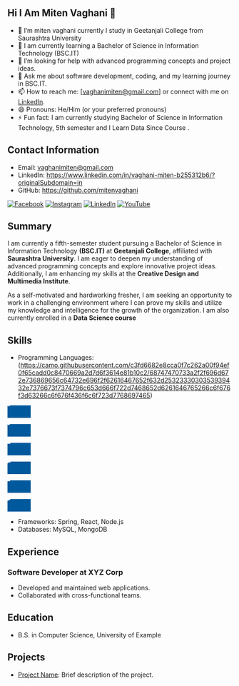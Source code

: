 ## Hi I Am Miten Vaghani 👋

- 🔭 I’m miten vaghani currently I study in Geetanjali College from Saurashtra University 
- 🌱 I am currently learning a Bachelor of Science in Information Technology (BSC.IT)
- 🤔 I’m looking for help with advanced programming concepts and project ideas.
- 💬 Ask me about software development, coding, and my learning journey in BSC.IT.
- 📫 How to reach me: [vaghanimiten@gmail.com] or connect with me on [LinkedIn](https://www.linkedin.com/in/vaghani-miten-b255312b6/?originalSubdomain=in).
- 😄 Pronouns: He/Him (or your preferred pronouns)
- ⚡ Fun fact: I am currently studying Bachelor of Science in Information Technology, 5th semester and I Learn Data Since Course .

## Contact Information
- Email: vaghanimiten@gmail.com
- LinkedIn: https://www.linkedin.com/in/vaghani-miten-b255312b6/?originalSubdomain=in
- GitHub: https://github.com/mitenvaghani

[![Facebook](https://img.shields.io/badge/Facebook-4267B2?style=for-the-badge&logo=facebook&logoColor=white)](https://www.facebook.com/yourprofile)  [![Instagram](https://img.shields.io/badge/Instagram-E4405F?style=for-the-badge&logo=instagram&logoColor=white)](https://www.instagram.com/vaghani_miten/)  [![LinkedIn](https://img.shields.io/badge/LinkedIn-0A66C2?style=for-the-badge&logo=linkedin&logoColor=white)](https://www.linkedin.com/in/vaghani-miten-b255312b6/?originalSubdomain=in)  [![YouTube](https://img.shields.io/badge/YouTube-FF0000?style=for-the-badge&logo=youtube&logoColor=white)](https://www.youtube.com/yourchannel)

## Summary
I am currently a fifth-semester student pursuing a Bachelor of Science in Information Technology **(BSC.IT)** at __Geetanjali College__, affiliated with __Saurashtra University__. I am eager to deepen my understanding of advanced programming concepts and explore innovative project ideas. Additionally, I am enhancing my skills at the __Creative Design and Multimedia Institute__.

As a self-motivated and hardworking fresher, I am seeking an opportunity to work in a challenging environment where I can prove my skills and utilize my knowledge and intelligence for the growth of the organization. I am also currently enrolled in a **Data Science course**

## Skills

- Programming Languages:  
(https://camo.githubusercontent.com/c3fd6682e8cca0f7c262a00f94ef0f65cadd0c8470669a2d7d6f3614e81b10c2/68747470733a2f2f696d672e736869656c64732e696f2f62616467652f632d2532333030353939432e7376673f7374796c653d666f722d7468652d6261646765266c6f676f3d63266c6f676f436f6c6f723d7768697465)

<svg xmlns="http://www.w3.org/2000/svg" width="52.25" height="28" role="img" aria-label="C"><title>C</title><g shape-rendering="crispEdges"><rect width="52.25" height="28" fill="#00599c"/></g><g fill="#fff" text-anchor="middle" font-family="Verdana,Geneva,DejaVu Sans,sans-serif" text-rendering="geometricPrecision" font-size="100"><text transform="scale(.1)" x="26" y="20" textLength="82.5" fill="#fff" font-weight="bold">C</text></g></svg>

<svg xmlns="http://www.w3.org/2000/svg" width="52.25" height="28" role="img" aria-label="C++"><title>C++</title><g shape-rendering="crispEdges"><rect width="52.25" height="28" fill="#00599c"/></g><g fill="#fff" text-anchor="middle" font-family="Verdana,Geneva,DejaVu Sans,sans-serif" text-rendering="geometricPrecision" font-size="100"><text transform="scale(.1)" x="26" y="20" textLength="82.5" fill="#fff" font-weight="bold">C++</text></g></svg>

<svg xmlns="http://www.w3.org/2000/svg" width="52.25" height="28" role="img" aria-label="Dart"><title>Dart</title><g shape-rendering="crispEdges"><rect width="52.25" height="28" fill="#00599c"/></g><g fill="#fff" text-anchor="middle" font-family="Verdana,Geneva,DejaVu Sans,sans-serif" text-rendering="geometricPrecision" font-size="100"><text transform="scale(.1)" x="26" y="20" textLength="82.5" fill="#fff" font-weight="bold">Dart</text></g></svg>

<svg xmlns="http://www.w3.org/2000/svg" width="52.25" height="28" role="img" aria-label="Java"><title>Java</title><g shape-rendering="crispEdges"><rect width="52.25" height="28" fill="#00599c"/></g><g fill="#fff" text-anchor="middle" font-family="Verdana,Geneva,DejaVu Sans,sans-serif" text-rendering="geometricPrecision" font-size="100"><text transform="scale(.1)" x="26" y="20" textLength="82.5" fill="#fff" font-weight="bold">Java</text></g></svg>

<svg xmlns="http://www.w3.org/2000/svg" width="52.25" height="28" role="img" aria-label="Flutter"><title>Flutter</title><g shape-rendering="crispEdges"><rect width="52.25" height="28" fill="#00599c"/></g><g fill="#fff" text-anchor="middle" font-family="Verdana,Geneva,DejaVu Sans,sans-serif" text-rendering="geometricPrecision" font-size="100"><text transform="scale(.1)" x="26" y="20" textLength="82.5" fill="#fff" font-weight="bold">Flutter</text></g></svg>

<svg xmlns="http://www.w3.org/2000/svg" width="52.25" height="28" role="img" aria-label="Apache"><title>Apache</title><g shape-rendering="crispEdges"><rect width="52.25" height="28" fill="#00599c"/></g><g fill="#fff" text-anchor="middle" font-family="Verdana,Geneva,DejaVu Sans,sans-serif" text-rendering="geometricPrecision" font-size="100"><text transform="scale(.1)" x="26" y="20" textLength="82.5" fill="#fff" font-weight="bold">Apache</text></g></svg> </div>


- Frameworks: Spring, React, Node.js  
- Databases: MySQL, MongoDB


## Experience
### Software Developer at XYZ Corp
- Developed and maintained web applications.
- Collaborated with cross-functional teams.

## Education
- B.S. in Computer Science, University of Example

## Projects
- [Project Name](https://github.com/johndoe/project): Brief description of the project.
